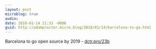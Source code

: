 ```yaml
---
layout: post
microblog: true
audio: 
date: 2018-01-14 21:33 -0000
guid: http://adamprocter.micro.blog/2018/01/14/barcelona-to-go.html
---
```

Barcelona to go open source by 2019 - [dctr.pro/23b](http://dctr.pro/23b)
